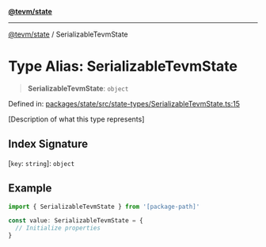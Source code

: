 [**@tevm/state**](../README.md)

***

[@tevm/state](../globals.md) / SerializableTevmState

# Type Alias: SerializableTevmState

> **SerializableTevmState**: `object`

Defined in: [packages/state/src/state-types/SerializableTevmState.ts:15](https://github.com/evmts/tevm-monorepo/blob/main/packages/state/src/state-types/SerializableTevmState.ts#L15)

[Description of what this type represents]

## Index Signature

\[`key`: `string`\]: `object`

## Example

```typescript
import { SerializableTevmState } from '[package-path]'

const value: SerializableTevmState = {
  // Initialize properties
}
```
